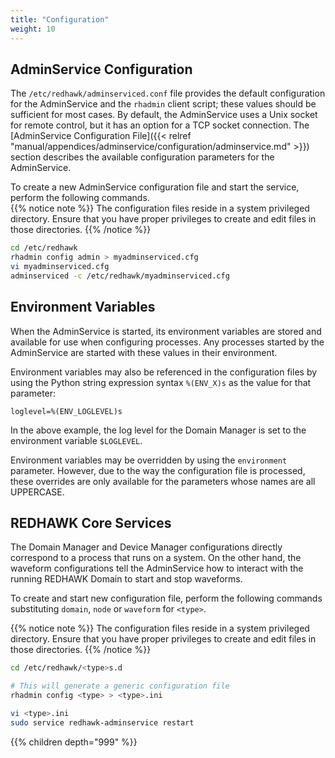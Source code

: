 ```yaml
---
title: "Configuration"
weight: 10
---
```


## AdminService Configuration

The `/etc/redhawk/adminserviced.conf` file provides the default configuration for the AdminService and the `rhadmin` client script; these values should be sufficient for most cases. By default, the AdminService uses a Unix socket for remote control, but it has an option for a TCP socket connection. The [AdminService Configuration File]({{< relref "manual/appendices/adminservice/configuration/adminservice.md" >}}) section describes the available configuration parameters for the AdminService.

To create a new AdminService configuration file and start the service, perform the following commands.  
{{% notice note %}}
The configuration files reside in a system privileged directory. Ensure that you have proper privileges to create and edit files in those directories.
{{% /notice %}}

```sh
cd /etc/redhawk
rhadmin config admin > myadminserviced.cfg
vi myadminserviced.cfg
adminserviced -c /etc/redhawk/myadminserviced.cfg
```

## Environment Variables

When the AdminService is started, its environment variables are stored and available for use when configuring processes. Any processes started by the AdminService are started with these values in their environment.

Environment variables may also be referenced in the configuration files by using the Python string expression syntax `%(ENV_X)s` as the value for that parameter:
```
loglevel=%(ENV_LOGLEVEL)s
```  
In the above example, the log level for the Domain Manager is set to the environment variable `$LOGLEVEL`.  

Environment variables may be overridden by using the `environment` parameter. However, due to the way the configuration file is processed, these overrides are only available for the parameters whose names are all UPPERCASE.  

## REDHAWK Core Services

The Domain Manager and Device Manager configurations directly correspond to a process that runs on a system. On the other hand, the waveform configurations tell the AdminService how to interact with the running REDHAWK Domain to start and stop waveforms.

To create and start new configuration file, perform the following commands substituting `domain`, `node` or `waveform` for `<type>`.

{{% notice note %}}
The configuration files reside in a system privileged directory. Ensure that you have proper privileges to create and edit files in those directories.
{{% /notice %}}

```sh
cd /etc/redhawk/<type>s.d

# This will generate a generic configuration file
rhadmin config <type> > <type>.ini

vi <type>.ini
sudo service redhawk-adminservice restart
```

{{% children depth="999" %}}

